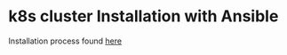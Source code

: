 # k8s cluster Installation with Ansible

Installation process found [here](https://www.kelvinakpobome.codes/how-i-automated-installation-of-a-kubernetes-cluster-with-ansible)
